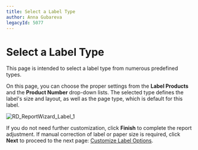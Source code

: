 ```yaml
---
title: Select a Label Type
author: Anna Gubareva
legacyId: 5077
---
```

# Select a Label Type
This page is intended to select a label type from numerous predefined types.

On this page, you can choose the proper settings from the **Label Products** and the **Product Number** drop-down lists. The selected type defines the label's size and layout, as well as the page type, which is default for this label.

![RD_ReportWizard_Label_1](../../../../../images/img8328.png)

If you do not need further customization, click **Finish** to complete the report adjustment. If manual correction of label or paper size is required, click **Next** to proceed to the next page: [Customize Label Options](customize-label-options.md).